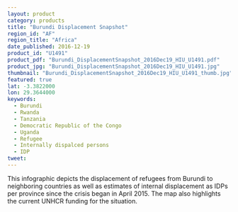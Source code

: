 ```yaml
---
layout: product
category: products
title: "Burundi Displacement Snapshot"
region_id: "AF" 
region_title: "Africa" 
date_published: 2016-12-19
product_id: "U1491"
product_pdf: "Burundi_DisplacementSnapshot_2016Dec19_HIU_U1491.pdf"
product_jpg: "Burundi_DisplacementSnapshot_2016Dec19_HIU_U1491.jpg"
thumbnail: "Burundi_DisplacementSnapshot_2016Dec19_HIU_U1491_thumb.jpg"
featured: true
lat: -3.3822000
lon: 29.3644000
keywords:
  - Burundi
  - Rwanda
  - Tanzania
  - Democratic Republic of the Congo
  - Uganda
  - Refugee
  - Internally dispalced persons
  - IDP
tweet: 
---
```

This infographic depicts the displacement of refugees from Burundi to neighboring countries as well as estimates of internal displacement as IDPs per province since the crisis began in April 2015. The map also highlights the current UNHCR funding for the situation. 

